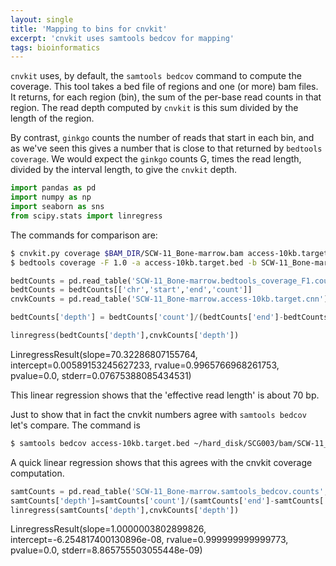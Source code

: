 ```yaml
---
layout: single
title: 'Mapping to bins for cnvkit'
excerpt: 'cnvkit uses samtools bedcov for mapping'
tags: bioinformatics
---
```


```cnvkit``` uses, by default, the ```samtools bedcov``` command to compute the coverage.  This tool takes a bed file of regions and one (or more) bam files.  It returns, for each region (bin), the sum of the per-base read counts in that region.  The read depth computed by ```cnvkit``` is this sum divided by the length of the region.

By contrast, ```ginkgo``` counts the number of reads that start in each bin, and as we've seen this gives a number that is close to that returned by ```bedtools coverage```.   We would expect the ```ginkgo``` counts G, times the read length, divided by the interval length, to give the  ```cnvkit``` depth.


```python
import pandas as pd
import numpy as np
import seaborn as sns
from scipy.stats import linregress
```

The commands for comparison are:
```bash
$ cnvkit.py coverage $BAM_DIR/SCW-11_Bone-marrow.bam access-10kb.target.bed
$ bedtools coverage -F 1.0 -a access-10kb.target.bed -b SCW-11_Bone-marrow.bed > SCW-11_Bone-marrow.bedtools_coverage_F1.counts
```


```python
bedtCounts = pd.read_table('SCW-11_Bone-marrow.bedtools_coverage_F1.counts',header=None,names=['chr','start','end','-','count','x','y','z'])
bedtCounts = bedtCounts[['chr','start','end','count']]
cnvkCounts = pd.read_table('SCW-11_Bone-marrow.access-10kb.target.cnn')
```


```python
bedtCounts['depth'] = bedtCounts['count']/(bedtCounts['end']-bedtCounts['start'])
```


```python
linregress(bedtCounts['depth'],cnvkCounts['depth'])
```




LinregressResult(slope=70.32286807155764, intercept=0.00589153245627233, rvalue=0.9965766968261753, pvalue=0.0, stderr=0.07675388085434531)



This linear regression shows that the 'effective read length' is about 70 bp.

Just to show that in fact the cnvkit numbers agree with ```samtools bedcov``` let's compare.  The command is
```bash
$ samtools bedcov access-10kb.target.bed ~/hard_disk/SCG003/bam/SCW-11_Bone-marrow.bam > SCW-11_Bone-marrow.samtools_bedcov.counts
```

A quick linear regression shows that this agrees with the cnvkit coverage computation.


```python
samtCounts = pd.read_table('SCW-11_Bone-marrow.samtools_bedcov.counts',header=None,names=['chr','start','end','-','count'])
samtCounts['depth']=samtCounts['count']/(samtCounts['end']-samtCounts['start'])
linregress(samtCounts['depth'],cnvkCounts['depth'])
```




LinregressResult(slope=1.0000003802899826, intercept=-6.254817400130896e-08, rvalue=0.999999999999773, pvalue=0.0, stderr=8.865755503055448e-09)


